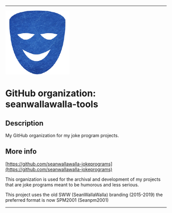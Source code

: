 
***

![LowQuality_Seanwallawalla-jokeprograms_Icon.png failed to load. The file may be missing or corrupt. Check the file path for errors first.](/AdditionalInfo/1/seanwallawalla-jokeprograms/LowQuality_Seanwallawalla-jokeprograms_Icon.png)

# GitHub organization: seanwallawalla-tools

## Description

My GitHub organization for my joke program projects.

## More info

[https://github.com/seanwallawalla-jokeprograms](https://github.com/seanwallawalla-jokeprograms)

This organization is used for the archival and development of my projects that are joke programs meant to be humorous and less serious.

This project uses the old SWW (SeanWallaWalla) branding (2015-2019) the preferred format is now SPM2001 (Seanpm2001)

***
